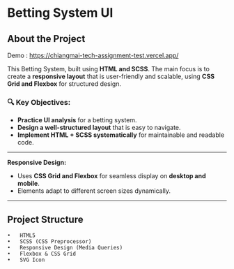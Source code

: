 # Betting System UI  

##  About the Project  
Demo : https://chiangmai-tech-assignment-test.vercel.app/ 

This Betting System, built using **HTML and SCSS**. The main focus is to create a **responsive layout** that is user-friendly and scalable, using **CSS Grid and Flexbox** for structured design.  

### **🔍 Key Objectives:**  
- **Practice UI analysis** for a betting system.  
- **Design a well-structured layout** that is easy to navigate.  
- **Implement HTML + SCSS systematically** for maintainable and readable code.  

---

 **Responsive Design:**  
- Uses **CSS Grid and Flexbox** for seamless display on **desktop and mobile**.  
- Elements adapt to different screen sizes dynamically.  


---

##  **Project Structure**  
	•	HTML5
	•	SCSS (CSS Preprocessor)
	•	Responsive Design (Media Queries)
	•	Flexbox & CSS Grid
	•	SVG Icon

